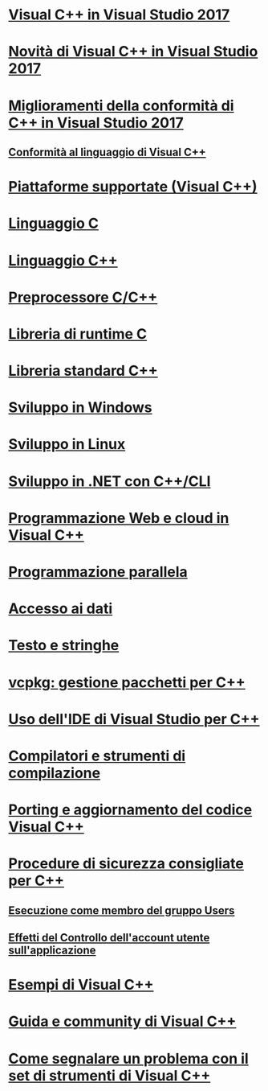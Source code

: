 # [Visual C++ in Visual Studio 2017](visual-cpp-in-visual-studio.md)

# [Novità di Visual C++ in Visual Studio 2017](what-s-new-for-visual-cpp-in-visual-studio.md)

# [Miglioramenti della conformità di C++ in Visual Studio 2017](cpp-conformance-improvements-2017.md)

## [Conformità al linguaggio di Visual C++](visual-cpp-language-conformance.md)

# [Piattaforme supportate (Visual C++)](supported-platforms-visual-cpp.md)

# [Linguaggio C](c-language/c-language-reference.md)

# [Linguaggio C++](cpp/cpp-language-reference.md)

# [Preprocessore C/C++](preprocessor/c-cpp-preprocessor-reference.md)

# [Libreria di runtime C](c-runtime-library/c-run-time-library-reference.md)

# [Libreria standard C++](standard-library/cpp-standard-library-reference.md)

# [Sviluppo in Windows](windows/overview-of-windows-programming-in-cpp.md)

# [Sviluppo in Linux](linux/download-install-and-setup-the-linux-development-workload.md)

# [Sviluppo in .NET con C++/CLI](dotnet/dotnet-programming-with-cpp-cli-visual-cpp.md)

# [Programmazione Web e cloud in Visual C++](cloud/cloud-and-web-programming-in-visual-cpp.md)

# [Programmazione parallela](parallel/parallel-programming-in-visual-cpp.md)

# [Accesso ai dati](data/data-access-in-cpp.md)

# [Testo e stringhe](text/text-and-strings-in-visual-cpp.md)

# [vcpkg: gestione pacchetti per C++](vcpkg.md)

# [Uso dell'IDE di Visual Studio per C++](ide/ide-and-tools-for-visual-cpp-development.md)

# [Compilatori e strumenti di compilazione](build/building-c-cpp-programs.md)

# [Porting e aggiornamento del codice Visual C++](porting/visual-cpp-porting-and-upgrading-guide.md)

# [Procedure di sicurezza consigliate per C++](security/security-best-practices-for-cpp.md)

## [Esecuzione come membro del gruppo Users](security/running-as-a-member-of-the-users-group.md)

## [Effetti del Controllo dell'account utente sull'applicazione](security/how-user-account-control-uac-affects-your-application.md)

# [Esempi di Visual C++](visual-cpp-samples.md)

# [Guida e community di Visual C++](visual-cpp-help-and-community.md)

# [Come segnalare un problema con il set di strumenti di Visual C++](how-to-report-a-problem-with-the-visual-cpp-toolset.md)
